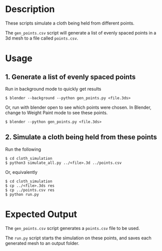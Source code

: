 # Description

These scripts simulate a cloth being held from different points.

The `gen_points.csv` script will generate a list of evenly spaced points 
in a 3d mesh to a file called `points.csv`.

# Usage

## 1. Generate a list of evenly spaced points

Run in background mode to quickly get results

    $ blender --background --python gen_points.py <file.3ds>

Or, run with blender open to see which points were chosen.
In Blender, change to Weight Paint mode to see these points.

    $ blender --python gen_points.py <file.3ds>

## 2. Simulate a cloth being held from these points

Run the following

    $ cd cloth_simulation
    $ python3 simulate_all.py ../<file>.3d ../points.csv

Or, equivalently

    $ cd cloth_simulation
    $ cp ../<file>.3ds res
    $ cp ../points.csv res
    $ python run.py

# Expected Output

The `gen_points.csv` script generates a `points.csv` file to be used.

The `run.py` script starts the simulation on these points, and 
saves each generated mesh to an output folder.
